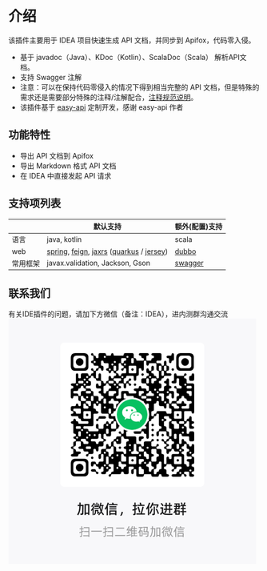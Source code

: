 # 介绍
该插件主要用于 IDEA 项目快速生成 API 文档，并同步到 Apifox，代码零入侵。

* 基于 javadoc（Java）、KDoc（Kotlin）、ScalaDoc（Scala） 解析API文档。
* 支持 Swagger 注解
* 注意：可以在保持代码零侵入的情况下得到相当完整的 API 文档，但是特殊的需求还是需要部分特殊的注释/注解配合，[注释规范说明](../../advanced-use/annotation-rule/)。
* 该插件基于 [easy-api](https://github.com/tangcent/easy-api) 定制开发，感谢 easy-api 作者

## 功能特性

-   导出 API 文档到 Apifox
-   导出 Markdown 格式 API 文档
-   在 IDEA 中直接发起 API 请求

## 支持项列表

|  | 默认支持 | 额外(配置)支持 |
| --- | --- | --- |
| 语言 | java, kotlin | scala |
| web | [spring](https://spring.io/), [feign](https://spring.io/projects/spring-cloud-openfeign), [jaxrs](https://www.oracle.com/technical-resources/articles/java/jax-rs.html) ([quarkus](https://quarkus.io/) / [jersey](https://eclipse-ee4j.github.io/jersey/)) | [dubbo](https://dubbo.apache.org/) |
| 常用框架 | javax.validation, Jackson, Gson | [swagger](https://swagger.io/) |

## 联系我们
有关IDE插件的问题，请加下方微信（备注：IDEA），进内测群沟通交流
<img alt="Apifox 微信群" src="../../../../assets/img/ide-plugin/ide-plugin-contact-wechat.png"/>
